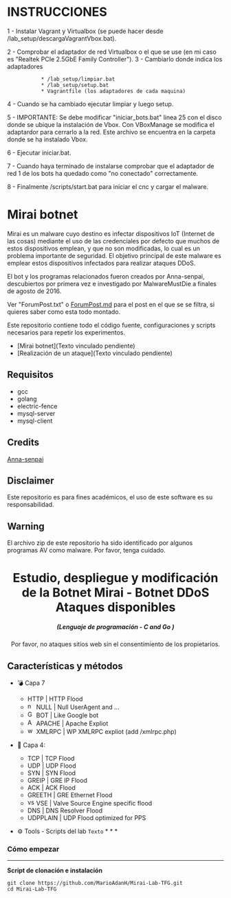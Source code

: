 # INSTRUCCIONES 

1 - Instalar Vagrant y Virtualbox (se puede hacer desde /lab_setup/descargaVagrantVbox.bat).

2 - Comprobar el adaptador de red Virtualbox o el que se use (en mi caso es "Realtek PCIe 2.5GbE Family Controller").
3 - Cambiarlo donde indica los adaptadores

               * /lab_setup/limpiar.bat
               * /lab_setup/setup.bat
               * Vagrantfile (los adaptadores de cada maquina)

4 - Cuando se ha cambiado ejecutar limpiar y luego setup.

5 - IMPORTANTE: Se debe modificar "iniciar_bots.bat" linea 25 con el disco donde se ubique la instalación de Vbox. Con VBoxManage se modifica el adaptardor para cerrarlo a la red.
Este archivo se encuentra en la carpeta donde se ha instalado Vbox.

6 - Ejecutar iniciar.bat.

7 - Cuando haya terminado de instalarse comprobar que el adaptador de red 1 de los bots ha quedado como "no conectado" correctamente.

8 - Finalmente /scripts/start.bat para iniciar el cnc y cargar el malware.

# Mirai botnet

Mirai es un malware cuyo destino es infectar dispositivos IoT (Internet de las cosas) mediante el uso de las credenciales por defecto que muchos de estos dispositivos emplean, y que no son modificadas, lo cual es un problema importante de seguridad. El objetivo principal de este malware es emplear estos dispositivos infectados para realizar ataques DDoS.


El bot y los programas relacionados fueron creados por Anna-senpai, descubiertos por primera vez e investigado por MalwareMustDie a finales de agosto de 2016. 

Ver "ForumPost.txt" o [ForumPost.md](ForumPost.md) para el post en el que se se filtra, si quieres saber como esta todo montado.

Este repositorio contiene todo el código fuente, configuraciones y scripts necesarios para repetir los experimentos.

  * [Mirai botnet](Texto vinculado pendiente)
  * [Realización de un ataque](Texto vinculado pendiente)

  ## Requisitos
* gcc
* golang
* electric-fence
* mysql-server
* mysql-client

## Credits
[Anna-senpai](https://hackforums.net/showthread.php?tid=5420472)

## Disclaimer
Este repositorio es para fines académicos, el uso de este software es su responsabilidad.

## Warning
El archivo zip de este repositorio ha sido identificado por algunos programas AV como malware. Por favor, tenga cuidado.

<h1 align="center">Estudio, despliegue y modificación de la Botnet Mirai - Botnet DDoS Ataques disponibles</h1>
<em><h5 align="center">(Lenguaje de programación - C and Go )</h5></em>

<p align="center">
  
<p align="center">Por favor, no ataques sitios web sin el consentimiento de los propietarios.</p>

## Características y métodos

 * 💣 Capa 7

   * HTTP | HTTP Flood
   * <img src="https://img.icons8.com/plasticine/2x/null-symbol.png" width="16" height="16" alt="null"> NULL | Null UserAgent and ...
   * <img src="https://upload.wikimedia.org/wikipedia/commons/thumb/5/53/Google_%22G%22_Logo.svg/1024px-Google_%22G%22_Logo.svg.png" width="16" height="16" alt="Google bot"> BOT | Like Google bot
   * <img src="https://upload.wikimedia.org/wikipedia/commons/thumb/a/a8/Apache_HTTP_Server_Logo_%282016%29.svg/1000px-Apache_HTTP_Server_Logo_%282016%29.svg.png" width="16" height="16" alt="Apache Webserver"> APACHE | Apache Expliot
   * <img src="https://icon-library.com/images/icon-for-wordpress/icon-for-wordpress-16.jpg" width="16" height="16" alt="wordpress expliot"> XMLRPC | WP XMLRPC expliot (add /xmlrpc.php)



* 🧨 Capa 4: 
  * TCP | TCP Flood 
  * UDP | UDP Flood 
  * SYN | SYN Flood
  * GREIP | GRE IP Flood
  * ACK | ACK Flood
  * GREETH | GRE Ethernet Flood
  * <img src="https://ia803109.us.archive.org/27/items/source-engine-video-projects/source-engine-video-projects_itemimage.png" width="16" height="16" alt="vse"> VSE | Valve Source Engine specific flood
  * DNS | DNS Resolver Flood
  * UDPPLAIN | UDP Flood optimized for PPS

* ⚙️ Tools - Scripts del lab
`
Texto
`
  * 
  *
  *  


### Cómo empezar

---

**Script de clonación e instalación**

```shell script
git clone https://github.com/MarioAdanH/Mirai-Lab-TFG.git
cd Mirai-Lab-TFG


```

[github]: https://github.com/MarioAdanH 'GitHub'

